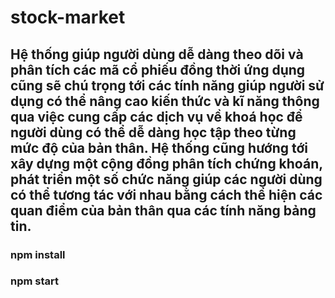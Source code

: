 # stock-market
## Hệ thống giúp người dùng dễ dàng theo dõi và phân tích các mã cổ phiếu đồng thời ứng dụng cũng sẽ chú trọng tới các tính năng giúp người sử dụng có thể nâng cao kiến thức và kĩ năng thông qua việc cung cấp các dịch vụ về khoá học để người dùng có thể dễ dàng học tập theo từng mức độ của bản thân. Hệ thống cũng hướng tới xây dựng một cộng đồng phân tích chứng khoán, phát triển một số chức năng giúp các người dùng có thể tương tác với nhau bằng cách thể hiện các quan điểm của bản thân qua các tính năng bảng tin.

### npm install
### npm start